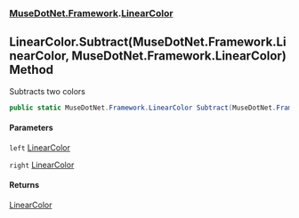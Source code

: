 ### [MuseDotNet.Framework](./MuseDotNet-Framework.md 'MuseDotNet.Framework').[LinearColor](./LinearColor.md 'MuseDotNet.Framework.LinearColor')
## LinearColor.Subtract(MuseDotNet.Framework.LinearColor, MuseDotNet.Framework.LinearColor) Method
Subtracts two colors  
```csharp
public static MuseDotNet.Framework.LinearColor Subtract(MuseDotNet.Framework.LinearColor left, MuseDotNet.Framework.LinearColor right);
```
#### Parameters
<a name='MuseDotNet-Framework-LinearColor-Subtract(MuseDotNet-Framework-LinearColor_MuseDotNet-Framework-LinearColor)-left'></a>
`left` [LinearColor](./LinearColor.md 'MuseDotNet.Framework.LinearColor')  
  
<a name='MuseDotNet-Framework-LinearColor-Subtract(MuseDotNet-Framework-LinearColor_MuseDotNet-Framework-LinearColor)-right'></a>
`right` [LinearColor](./LinearColor.md 'MuseDotNet.Framework.LinearColor')  
  
#### Returns
[LinearColor](./LinearColor.md 'MuseDotNet.Framework.LinearColor')  
